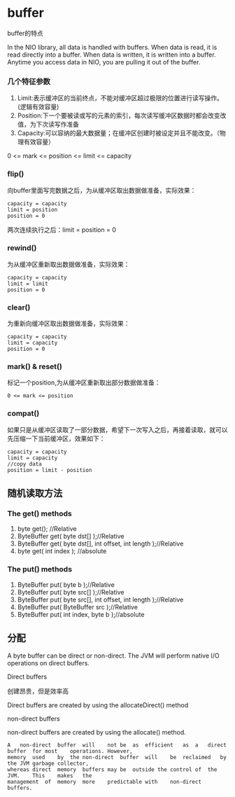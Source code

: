 # buffer

buffer的特点

In the NIO library, all data is handled with buffers. When data is read, it is read directly into a buffer.
When data is written, it is written into a buffer. Anytime you access data in NIO, you are pulling it out of the buffer.


### 几个特征参数

1. Limit:表示缓冲区的当前终点，不能对缓冲区超过极限的位置进行读写操作。(逻辑有效容量)
1. Position:下一个要被读或写的元素的索引，每次读写缓冲区数据时都会改变改值，为下次读写作准备
1. Capacity:可以容纳的最大数据量；在缓冲区创建时被设定并且不能改变。（物理有效容量）

0	<=	mark	<=	position	<=	limit	<=	capacity

### flip()

向buffer里面写完数据之后，为从缓冲区取出数据做准备，实际效果：

    capacity = capacity
    limit = position
    position = 0

两次连续执行之后：limit = position = 0

### rewind()

为从缓冲区重新取出数据做准备，实际效果：

    capacity = capacity
    limit = limit
    position = 0

### clear()

为重新向缓冲区取出数据做准备，实际效果：

    capacity = capacity
    limit = capacity
    position = 0

### mark() & reset()

标记一个position,为从缓冲区重新取出部分数据做准备：

    0 <= mark <= position

### compat()

如果只是从缓冲区读取了一部分数据，希望下一次写入之后，再接着读取，就可以先压缩一下当前缓冲区，效果如下：

    capacity = capacity
    limit = capacity
    //copy data
    position = limit - position

## 随机读取方法

### The get() methods

1. byte get(); //Relative
1. ByteBuffer get( byte dst[] );//Relative
1. ByteBuffer get( byte dst[], int offset, int length );//Relative
1. byte get( int index ); //absolute

### The put() methods

1. ByteBuffer put( byte b );//Relative
1. ByteBuffer put( byte src[] );//Relative
1. ByteBuffer put( byte src[], int offset, int length );//Relative
1. ByteBuffer put( ByteBuffer src );//Relative
1. ByteBuffer put( int index, byte b );//absolute

## 分配

A byte buffer can be direct or non-direct. The JVM will perform native I/O operations on direct buffers.

Direct buffers

创建昂贵，但是效率高

Direct buffers are created by using the allocateDirect() method

non-direct buffers

non-direct buffers are created by using the allocate() method.

    A	non-direct	buffer	will	not	be	as	efficient	as	a	direct	buffer	for	most	operations.	However,
    memory	used	by	the	non-direct	buffer	will	be	reclaimed	by	the	JVM	garbage	collector,
    whereas	direct	memory	buffers	may	be	outside	the	control	of	the	JVM.	This	makes	the
    management	of	memory	more	predictable	with	non-direct	buffers.



